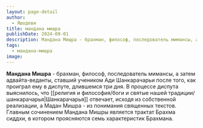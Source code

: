 ```yaml
---
layout: page-detail
author:
  - Яшодеви
title: мандана мишра
publishDate: 2024-09-01
description: Мандана Мишра - брахман, философ, последователь мимансы, а затем адвайта-веданты, ставший учеником Ади Шанкарачарьи после того, как проиграл ему в диспуте, длившемся три дня. В процессе диспута выяснилось, что Шанкарачарья отвечает, исходя из собственной реализации, а Мадан Мишра - из понимания священных текстов. Главным сочинением Мандана Мишры является трактат Брахма сиддхи, в котором проясняются семь характеристик Брахмана.
tags:
  - мандана-мишра
image:
---
```

**Мандана Мишра** - брахман, философ, последователь мимансы, а затем адвайта-веданты, ставший учеником Ади Шанкарачарьи после того, как проиграл ему в диспуте, длившемся три дня. В процессе диспута выяснилось, что [[религия и философия/боги и святые нашей традиции/шанкарачарья|Шанкарачарья]] отвечает, исходя из собственной реализации, а Мадан Мишра - из понимания священных текстов. Главным сочинением Мандана Мишры является трактат Брахма сиддхи, в котором проясняются семь характеристик Брахмана.

